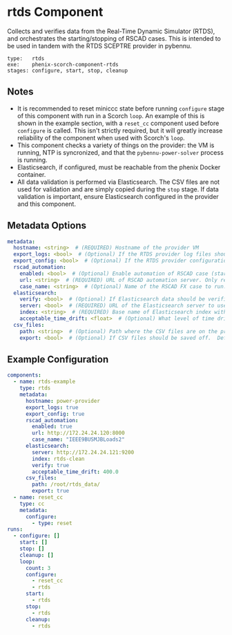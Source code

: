 # rtds Component

Collects and verifies data from the Real-Time Dynamic Simulator (RTDS), and orchestrates the starting/stopping of RSCAD cases. This is intended to be used in tandem with the RTDS SCEPTRE provider in pybennu.

```
type:   rtds
exe:    phenix-scorch-component-rtds
stages: configure, start, stop, cleanup
```

## Notes

- It is recommended to reset miniccc state before running `configure` stage of this component with run in a Scorch `loop`. An example of this is shown in the example section, with a `reset_cc` component used before `configure` is called. This isn't strictly required, but it will greatly increase reliability of the component when used with Scorch's `loop`.
- This component checks a variety of things on the provider: the VM is running, NTP is syncronized, and that the `pybennu-power-solver` process is running.
- Elasticsearch, if configured, must be reachable from the phenix Docker container.
- All data validation is performed via Elasticsearch. The CSV files are not used for validation and are simply copied during the `stop` stage. If data validation is important, ensure Elasticsearch configured in the provider and this component.

## Metadata Options

```yaml
metadata:
  hostname: <string>  # (REQUIRED) Hostname of the provider VM
  export_logs: <bool>  # (Optional) If the RTDS provider log files should be exported during the stop stage. Defaults to false.
  export_config: <bool>  # (Optional) If the RTDS provider configuration file (config.ini) should be exported during the configure stage. Defaults to true.
  rscad_automation:
    enabled: <bool>  # (Optional) Enable automation of RSCAD case (starting/stopping). Default: false
    url: <string>  # (REQUIRED) URL of RSCAD automation server. Only required if rscad_automation.enabled is true.
    case_name: <string>  # (Optional) Name of the RSCAD FX case to run. This should be the name of the case file (e.g. .rtfx file), WITHOUT the file extension.
  elasticsearch:
    verify: <bool>  # (Optional) If Elasticsearch data should be verified. Defaults to false.
    server: <bool>  # (REQUIRED) URL of the Elasticsearch server to use. Required if elasticsearch.verify is true.
    index: <string>  # (REQUIRED) Base name of Elasticsearch index with data to check. Required if elasticsearch.verify is true.
    acceptable_time_drift: <float>  # (Optional) What level of time drift between RTDS and SCEPTRE is acceptable, in milliseconds. Time drift will only be checked if a value is specified here, and when elasticsearch.verify is true.
  csv_files:
    path: <string>  # (Optional) Path where the CSV files are on the provider. Defaults to /root/rtds_data/
    export: <bool>  # (Optional) If CSV files should be saved off.  Defaults to false.

```

## Example Configuration

```yaml
components:
  - name: rtds-example
    type: rtds
    metadata:
      hostname: power-provider
      export_logs: true
      export_config: true
      rscad_automation:
        enabled: true
        url: http://172.24.24.120:8000
        case_name: "IEEE9BUSMJBLoads2"
      elasticsearch:
        server: http://172.24.24.121:9200
        index: rtds-clean
        verify: true
        acceptable_time_drift: 400.0
      csv_files:
        path: /root/rtds_data/
        export: true
  - name: reset_cc
    type: cc
    metadata:
      configure:
        - type: reset
runs:
  - configure: []
    start: []
    stop: []
    cleanup: []
    loop:
      count: 3
      configure:
        - reset_cc
        - rtds
      start:
        - rtds
      stop:
        - rtds
      cleanup:
        - rtds
```
